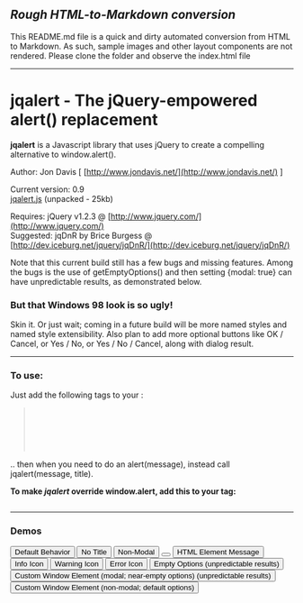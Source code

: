 ## *Rough HTML-to-Markdown conversion*

This README.md file is a quick and dirty automated conversion from HTML to Markdown. As such, sample images and other layout components are not rendered.
Please clone the folder and observe the index.html file

----

# jqalert - The jQuery-empowered alert() replacement

**jqalert** is a Javascript library that uses jQuery to create a compelling alternative to window.alert().

Author: Jon Davis [ [http://www.jondavis.net/](http://www.jondavis.net/) ]

Current version: 0.9  
[jqalert.js](jqalert.js) (unpacked - 25kb)

Requires: jQuery v1.2.3 @ [http://www.jquery.com/](http://www.jquery.com/)  
Suggested: jqDnR by Brice Burgess @ [http://dev.iceburg.net/jquery/jqDnR/](http://dev.iceburg.net/jquery/jqDnR/)

Note that this current build still has a few bugs and missing features. Among the bugs is the use of getEmptyOptions() and then setting {modal: true} can have unpredictable results, as demonstrated below.

### But that Windows 98 look is so ugly!

Skin it. Or just wait; coming in a future build will be more named styles and named style extensibility. Also plan to add more optional buttons like OK / Cancel, or Yes / No, or Yes / No / Cancel, along with dialog result.

* * *

### To use:

Just add the following tags to your <head>:

> <pre><script type="text/javascript" language="javascript" src="http://cachefile.net/scripts/jquery/1.2.3/jquery-1.2.3.js"></script>
> <script type="text/javascript" language="javascript" src="http://cachefile.net/scripts/jquery/plugins/jqDnR/2007.08.19r2/jqDnR.js"></script>
> **<script type="text/javascript" language="javascript" src="http://cachefile.net/scripts/jquery/plugins/jqalert/0.9/jqalert.js"></script>**</pre>

.. then when you need to do an alert(message), instead call jqalert(message, title).

**To make _jqalert_ override window.alert, add this to your <head> tag:**

> <pre><script type="text/javascript" language="javascript">
> try {
> 	window.alert = window.jqalert;
> } catch (err) {
> 	window.alert('Your browser does not support overloading window.alert. ' + err);
> }
> </script></pre>

* * *

### Demos

<button onclick="jqalert('This is the default behavior. You can get this by calling jqalert(message, title).<br />Notice that it is modal, and by including the <a href=&quot;http://dev.iceburg.net/jquery/jqDnR/&quot;>jqDnR extension script</a> you can<br />drag this window around with the title bar.', 'Demo: Default Behavior')">Default Behavior</button> <button onclick="jqalert('Calling jqalert(message), without a title<br />parameter, removes the title bar.')">No Title</button> <button onclick="jqalert('You can set a third parameter of {modal: false} to turn of modality. Notice<br />that you can still interact with the page even while this message is shown.', 'Demo: Non-Modal', {modal: false})">Non-Modal</button> <button onclick="jqalert('<h1>HTML <i>Markup</i>HTML Markup</h1><p>The <em>message</em> parameter accepts HTML markup.</p>', 'Demo: HTML Markup')"></button> <button onclick="jqalert($(&quot;#htmlElementDemo&quot;).html(), 'Demo: HTML Element Message')">HTML Element Message</button> <button onclick="jqalert('This demonstrates the use of an &quot;info&quot; icon by setting<br />the third parameter to {icon: &quot;alert_icon_info.png&quot;}.', 'Demo: Info Icon', {icon: &quot;alert_icon_info.png&quot;})">Info Icon</button> <button onclick="jqalert('This demonstrates the use of an &quot;warning&quot; icon by setting<br />the third parameter to {icon: &quot;alert_warning_info.png&quot;}.', 'Demo: Warning Icon', {icon: &quot;alert_icon_warning.png&quot;})">Warning Icon</button> <button onclick="jqalert('This demonstrates the use of an &quot;error&quot; icon by setting<br />the third parameter to {icon: &quot;alert_error_info.png&quot;}.', 'Demo: Error Icon', {icon: &quot;alert_icon_error.png&quot;})">Error Icon</button> <button onclick="jqalert('If you want to build up your own custom parameters,<br />you might want to start with a clean slate by<br />setting for the third parameter <tt>jqalerter.getEmptyOptions()</tt>.<br />You can add options inline using  <tt>.setOption(name, value)</tt>.<br />In this case, modal: true and backgroundColor: white were used.', 'Demo: Empty Options', jqalerter.getEmptyOptions().setOption('modal', true).setOption('backgroundColor', 'white'))">Empty Options (unpredictable results)</button> <button onclick="jqalert('The entire alert window can reuse a custom HTML element.<br />Here one is in a modal alert with a &quot;clean slate&quot; option set.', 'Demo: Custom Window Element', 
        jqalerter.getEmptyOptions()
        .setOption('modal', true)
        .setOption('dynamicCss', true) // needed for z-indexing
        .setOption('windowCss', null), // needed for z-indexing
        $(&quot;#windowElementDemo&quot;)[0])">Custom Window Element (modal; near-empty options) (unpredictable results)</button> <button onclick="jqalert('The entire alert window can reuse a custom HTML element.<br />Here one is in a non-modal alert.<br />&nbsp;<br />Note: There is a bug right now, you cannot now use the modal one with clean slate options.', 'Demo: Custom Window Element', jqalerter.getDefaultOptions()
        .setOption('dynamicCss', false)
        .setOption('modal', false),
        $(&quot;#windowElementDemo&quot;)[0])">Custom Window Element (non-modal; default options)</button>

<div id="htmlElementDemo" style="display:none;">

# <u>HTML</u> _message_ from a <div>!

Using HTML for the message can be handy if you want to "pre-fab" your  
messages in markup without declaring the markup in script.

</div>

<div id="windowElementDemo" class="myOwnStuff" style="display: none;">

<div class="jqalert-container">

<div class="jqalert">

<div class="jqalert-buttons"><button onclick="window.jqalerter.closeVirtualWindow(this.parentNode.parentNode.parentNode);">OK</button></div>

</div>

</div>

</div>